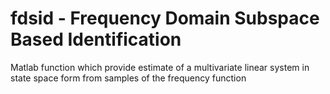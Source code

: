 # fdsid - Frequency Domain Subspace Based Identification
Matlab function which provide estimate of a multivariate linear system in state space form from samples of the frequency function
